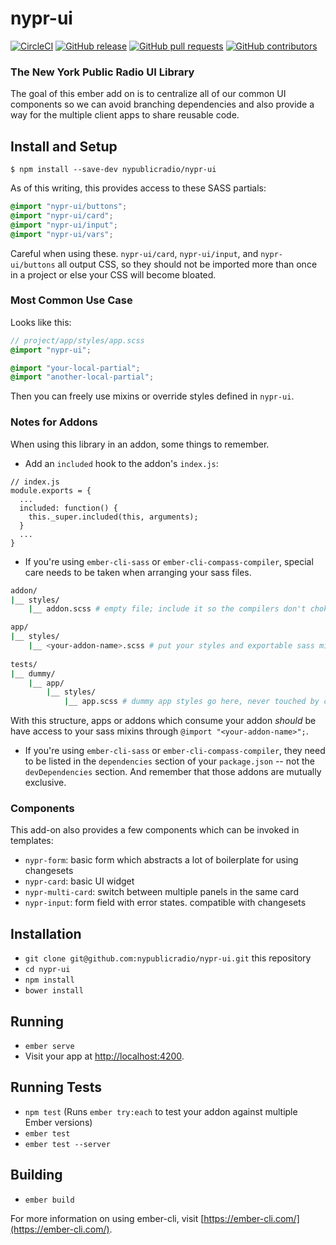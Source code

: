 # nypr-ui
[![CircleCI](https://img.shields.io/circleci/project/github/nypublicradio/nypr-ui.svg?style=flat-square-blue)](https://circleci.com/gh/nypublicradio/nypr-ui) [![GitHub release](https://img.shields.io/github/release/nypublicradio/nypr-ui.svg?style=flat-square)](https://github.com/nypublicradio/nypr-ui/releases/latest) [![GitHub pull requests](https://img.shields.io/github/issues-pr/nypublicradio/nypr-ui.svg?style=flat-square)](https://github.com/nypublicradio/nypr-ui/pulls) [![GitHub contributors](https://img.shields.io/github/contributors/nypublicradio/nypr-ui.svg?style=flat-square)](https://github.com/nypublicradio/nypr-ui/graphs/contributors)

### The New York Public Radio UI Library
The goal of this ember add on is to centralize all of our common UI components so we can avoid branching dependencies and also provide a way for the multiple client apps to share reusable code.

## Install and Setup

`$ npm install --save-dev nypublicradio/nypr-ui`

As of this writing, this provides access to these SASS partials:
```scss
@import "nypr-ui/buttons";
@import "nypr-ui/card";
@import "nypr-ui/input";
@import "nypr-ui/vars";
```

Careful when using these. `nypr-ui/card`, `nypr-ui/input`, and `nypr-ui/buttons` all output CSS, so they should not be imported more than once in a project or else your CSS will become bloated.

### Most Common Use Case
Looks like this:
```scss
// project/app/styles/app.scss
@import "nypr-ui";

@import "your-local-partial";
@import "another-local-partial";
```

Then you can freely use mixins or override styles defined in `nypr-ui`.

### Notes for Addons
When using this library in an addon, some things to remember.

* Add an `included` hook to the addon's `index.js`:

```node
// index.js
module.exports = {
  ...
  included: function() {
    this._super.included(this, arguments);
  }
  ...
}
```
* If you're using `ember-cli-sass` or `ember-cli-compass-compiler`, special care needs to be taken when arranging your sass files.

```sh
addon/
|__ styles/
    |__ addon.scss # empty file; include it so the compilers don't choke

app/
|__ styles/
    |__ <your-addon-name>.scss # put your styles and exportable sass mixins here
    
tests/
|__ dummy/
    |__ app/
        |__ styles/
            |__ app.scss # dummy app styles go here, never touched by consuming app or addons
```
With this structure, apps or addons which consume your addon *should* be have access to your sass mixins through `@import "<your-addon-name>";`.

* If you're using `ember-cli-sass` or `ember-cli-compass-compiler`, they need to be listed in the `dependencies` section of your `package.json` -- not the `devDependencies` section. And remember that those addons are mutually exclusive.

### Components
This add-on also provides a few components which can be invoked in templates:
* `nypr-form`: basic form which abstracts a lot of boilerplate for using changesets
* `nypr-card`: basic UI widget
* `nypr-multi-card`: switch between multiple panels in the same card
* `nypr-input`: form field with error states. compatible with changesets

## Installation

* `git clone git@github.com:nypublicradio/nypr-ui.git` this repository
* `cd nypr-ui`
* `npm install`
* `bower install`

## Running

* `ember serve`
* Visit your app at [http://localhost:4200](http://localhost:4200).

## Running Tests

* `npm test` (Runs `ember try:each` to test your addon against multiple Ember versions)
* `ember test`
* `ember test --server`

## Building

* `ember build`

For more information on using ember-cli, visit [https://ember-cli.com/](https://ember-cli.com/).
